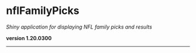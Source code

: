 # nflFamilyPicks

*Shiny application for displaying NFL family picks and results*

**version 1.20.0300**

----------
